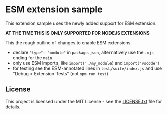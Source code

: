 # ESM extension sample

This extension sample uses the newly added support for ESM extension. 

**AT THE TIME THIS IS ONLY SUPPORTED FOR NODEJS EXTENSIONS**


This the rough outline of changes to enable ESM extensions

* declare `"type": "module"` in `package.json`, alternatively use the `.mjs` ending for the `main`
* only use ESM imports, like `import('./my_module`) and `import('vscode')`
* for testing see the ESM-annotated lines in `test/suite/index.js` and use "Debug > Extension Tests" (not `npm run test`)

## License

This project is licensed under the MIT License - see the [LICENSE.txt](LICENSE.txt) file for details.
